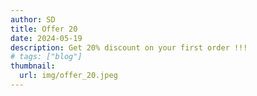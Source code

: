 ```yaml
---
author: SD
title: Offer 20
date: 2024-05-19
description: Get 20% discount on your first order !!!
# tags: ["blog"]
thumbnail:
  url: img/offer_20.jpeg
---
```

